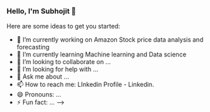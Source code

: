 ### Hello, I'm Subhojit 👋

Here are some ideas to get you started:

- 🔭 I’m currently working on Amazon Stock price data analysis and forecasting
- 🌱 I’m currently learning Machine learning and Data science
- 👯 I’m looking to collaborate on ...
- 🤔 I’m looking for help with ...
- 💬 Ask me about ...
- 📫 How to reach me: LInkedin Profile - Linkedin.
- 😄 Pronouns: ...
- ⚡ Fun fact: ...
-->
